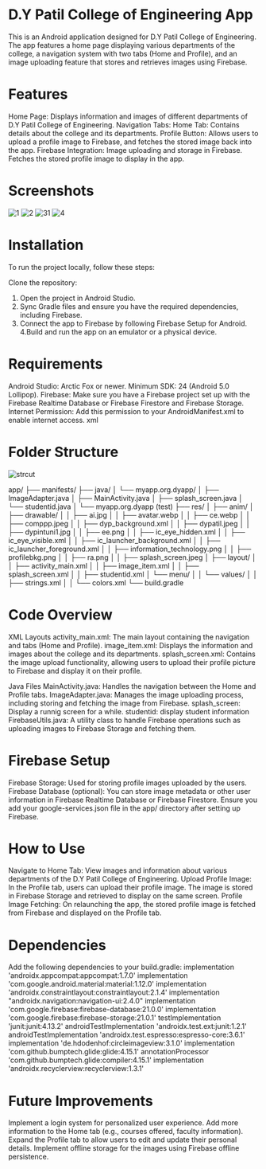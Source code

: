 # D.Y Patil College of Engineering App

This is an Android application designed for D.Y Patil College of Engineering. The app features a home page displaying various departments of the college, a navigation system with two tabs (Home and Profile), and an image uploading feature that stores and retrieves images using Firebase.

# Features
  Home Page: Displays information and images of different departments of D.Y Patil College of Engineering.
  Navigation Tabs:
    Home Tab: Contains details about the college and its departments.
    Profile Button: Allows users to upload a profile image to Firebase, and fetches the stored image back 
    into the app.
  Firebase Integration:
    Image uploading and storage in Firebase.
    Fetches the stored profile image to display in the app.
# Screenshots
  ![1](https://github.com/user-attachments/assets/d9bb4dda-fa99-45a8-8dc8-555c16c32254)
![2](https://github.com/user-attachments/assets/38ac0060-d379-4d4b-9c29-03bfc06aee91)
![31](https://github.com/user-attachments/assets/afed6902-1ddb-405b-8c5f-67fc2eef4467)
![4](https://github.com/user-attachments/assets/0d2f93a8-a2ec-4b25-a329-44c252f1e7aa)


# Installation
To run the project locally, follow these steps:

Clone the repository:
1. Open the project in Android Studio.
2. Sync Gradle files and ensure you have the required dependencies, including Firebase.
3. Connect the app to Firebase by following Firebase Setup for Android.
4.Build and run the app on an emulator or a physical device.

# Requirements
  Android Studio: Arctic Fox or newer.
  Minimum SDK: 24 (Android 5.0 Lollipop).
  Firebase: Make sure you have a Firebase project set up with the Firebase Realtime Database or Firebase    Firestore and Firebase Storage.
  Internet Permission: Add this permission to your AndroidManifest.xml to enable internet access.
  xml

<uses-permission android:name="android.permission.INTERNET" />

# Folder Structure
![strcut](https://github.com/user-attachments/assets/01ba2b32-1626-43da-96ef-9831b838cc63)


app/
├── manifests/
├── java/
│   └── myapp.org.dyapp/
│       ├── ImageAdapter.java
│       ├── MainActivity.java
│       ├── splash_screen.java
│       └── studentid.java
│   └── myapp.org.dyapp (test)
├── res/
│   ├── anim/
│   ├── drawable/
│   │   ├── ai.jpg
│   │   ├── avatar.webp
│   │   ├── ce.webp
│   │   ├── comppp.jpeg
│   │   ├── dyp_background.xml
│   │   ├── dypatil.jpeg
│   │   ├── dypintuni1.jpg
│   │   ├── ee.png
│   │   ├── ic_eye_hidden.xml
│   │   ├── ic_eye_visible.xml
│   │   ├── ic_launcher_background.xml
│   │   ├── ic_launcher_foreground.xml
│   │   ├── information_technology.png
│   │   ├── profilebkg.png
│   │   ├── ra.png
│   │   ├── splash_screen.jpeg
│   ├── layout/
│   │   ├── activity_main.xml
│   │   ├── image_item.xml
│   │   ├── splash_screen.xml
│   │   ├── studentid.xml
│   └── menu/
│   │   └── values/
│   │       ├── strings.xml
│   │       └── colors.xml
└── build.gradle




# Code Overview
  XML Layouts
  activity_main.xml: The main layout containing the navigation and tabs (Home and Profile).
  image_item.xml: Displays the information and images about the college and its departments.
  splash_screen.xml: Contains the image upload functionality, allowing users to upload their profile         picture to Firebase and display it on their profile.
  
  Java Files
  MainActivity.java: Handles the navigation between the Home and Profile tabs.
  ImageAdapter.java: Manages the image uploading process, including storing and fetching the image from     Firebase.
  splash_screen: Display a runnig screen for a while.
  studentid: display student information
  FirebaseUtils.java: A utility class to handle Firebase operations such as uploading images to Firebase    Storage and fetching them.

# Firebase Setup
Firebase Storage: Used for storing profile images uploaded by the users.
Firebase Database (optional): You can store image metadata or other user information in Firebase Realtime Database or Firebase Firestore.
Ensure you add your google-services.json file in the app/ directory after setting up Firebase.

# How to Use
Navigate to Home Tab: View images and information about various departments of the D.Y Patil College of Engineering.
Upload Profile Image: In the Profile tab, users can upload their profile image. The image is stored in Firebase Storage and retrieved to display on the same screen.
Profile Image Fetching: On relaunching the app, the stored profile image is fetched from Firebase and displayed on the Profile tab.

# Dependencies
Add the following dependencies to your build.gradle:
    implementation 'androidx.appcompat:appcompat:1.7.0'
    implementation 'com.google.android.material:material:1.12.0'
    implementation 'androidx.constraintlayout:constraintlayout:2.1.4'
    implementation "androidx.navigation:navigation-ui:2.4.0"
    implementation 'com.google.firebase:firebase-database:21.0.0'
    implementation 'com.google.firebase:firebase-storage:21.0.1'
    testImplementation 'junit:junit:4.13.2'
    androidTestImplementation 'androidx.test.ext:junit:1.2.1'
    androidTestImplementation 'androidx.test.espresso:espresso-core:3.6.1'
    implementation 'de.hdodenhof:circleimageview:3.1.0'
    implementation 'com.github.bumptech.glide:glide:4.15.1'
    annotationProcessor 'com.github.bumptech.glide:compiler:4.15.1'
    implementation 'androidx.recyclerview:recyclerview:1.3.1'

# Future Improvements
Implement a login system for personalized user experience.
Add more information to the Home tab (e.g., courses offered, faculty information).
Expand the Profile tab to allow users to edit and update their personal details.
Implement offline storage for the images using Firebase offline persistence.
